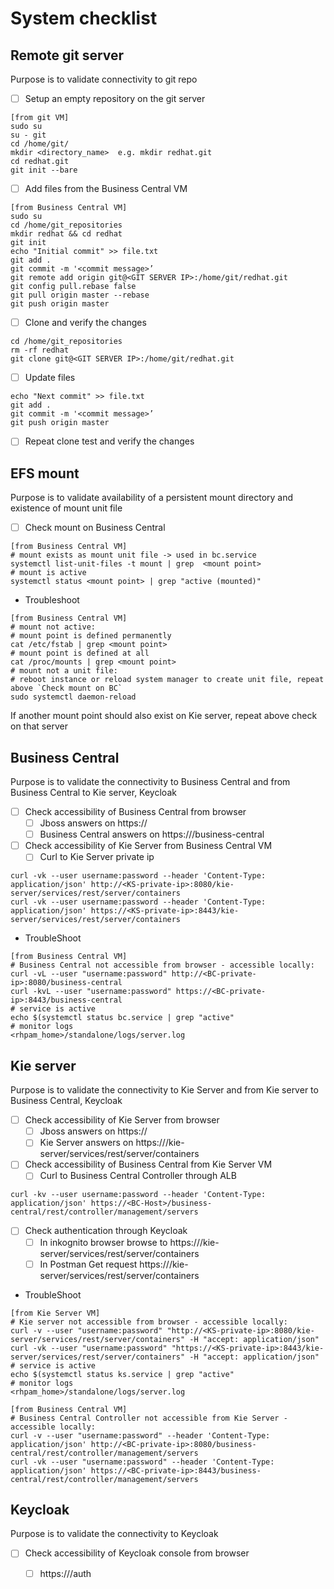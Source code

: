 # System checklist

## Remote git server
Purpose is to validate connectivity to git repo
- [ ]  Setup an empty repository on the git server
```shell
[from git VM]
sudo su
su - git
cd /home/git/
mkdir <directory_name>  e.g. mkdir redhat.git
cd redhat.git
git init --bare
```
- [ ] Add files from the Business Central VM
```shell
[from Business Central VM]
sudo su
cd /home/git_repositories
mkdir redhat && cd redhat
git init
echo "Initial commit" >> file.txt
git add .
git commit -m '<commit message>’
git remote add origin git@<GIT SERVER IP>:/home/git/redhat.git
git config pull.rebase false
git pull origin master --rebase
git push origin master
```
- [ ] Clone and verify the changes
```shell
cd /home/git_repositories
rm -rf redhat
git clone git@<GIT SERVER IP>:/home/git/redhat.git
```
- [ ] Update files
```shell
echo "Next commit" >> file.txt
git add .
git commit -m '<commit message>’
git push origin master
```
- [ ] Repeat clone test and verify the changes

## EFS mount
Purpose is to validate availability of a persistent mount directory and existence of mount unit file
- [ ] Check mount on Business Central  
```shell
[from Business Central VM]
# mount exists as mount unit file -> used in bc.service
systemctl list-unit-files -t mount | grep  <mount point>
# mount is active
systemctl status <mount point> | grep "active (mounted)"
```
- Troubleshoot
```shell
[from Business Central VM]
# mount not active:
# mount point is defined permanently
cat /etc/fstab | grep <mount point>
# mount point is defined at all
cat /proc/mounts | grep <mount point>
# mount not a unit file:
# reboot instance or reload system manager to create unit file, repeat above `Check mount on BC`
sudo systemctl daemon-reload
```
If another mount point should also exist on Kie server, repeat above check on that server

## Business Central
Purpose is to validate the connectivity to Business Central and from Business Central to Kie server, Keycloak 
- [ ] Check accessibility of Business Central from browser
  - [ ] Jboss answers on https://<BC-Host>
  - [ ] Business Central answers on https://<BC-Host>/business-central
- [ ] Check accessibility of Kie Server from Business Central VM
  - [ ] Curl to Kie Server private ip
```shell
curl -vk --user username:password --header 'Content-Type: application/json' http://<KS-private-ip>:8080/kie-server/services/rest/server/containers
curl -vk --user username:password --header 'Content-Type: application/json' https://<KS-private-ip>:8443/kie-server/services/rest/server/containers
```

- TroubleShoot
```shell
[from Business Central VM]
# Business Central not accessible from browser - accessible locally:
curl -vL --user "username:password" http://<BC-private-ip>:8080/business-central
curl -kvL --user "username:password" https://<BC-private-ip>:8443/business-central
# service is active
echo $(systemctl status bc.service | grep "active"
# monitor logs
<rhpam_home>/standalone/logs/server.log
```

## Kie server
Purpose is to validate the connectivity to Kie Server and from Kie server to Business Central, Keycloak
- [ ] Check accessibility of Kie Server from browser
  - [ ] Jboss answers on https://<KS-Host>
  - [ ] Kie Server answers on https://<KS-Host>/kie-server/services/rest/server/containers
- [ ] Check accessibility of Business Central from Kie Server VM
  - [ ] Curl to Business Central Controller through ALB
```shell
curl -kv --user username:password --header 'Content-Type: application/json' https://<BC-Host>/business-central/rest/controller/management/servers
```
- [ ] Check authentication through Keycloak
  - [ ] In inkognito browser browse to https://<KS-Host>/kie-server/services/rest/server/containers
  - [ ] In Postman Get request https://<KS-Host>/kie-server/services/rest/server/containers

- TroubleShoot
```shell
[from Kie Server VM]
# Kie server not accessible from browser - accessible locally:
curl -v --user "username:password" "http://<KS-private-ip>:8080/kie-server/services/rest/server/containers" -H "accept: application/json"
curl -vk --user "username:password" "https://<KS-private-ip>:8443/kie-server/services/rest/server/containers" -H "accept: application/json"
# service is active
echo $(systemctl status ks.service | grep "active"
# monitor logs
<rhpam_home>/standalone/logs/server.log

[from Business Central VM]
# Business Central Controller not accessible from Kie Server - accessible locally:
curl -v --user "username:password" --header 'Content-Type: application/json' http://<BC-private-ip>:8080/business-central/rest/controller/management/servers
curl -vk --user "username:password" --header 'Content-Type: application/json' https://<BC-private-ip>:8443/business-central/rest/controller/management/servers
```

## Keycloak
Purpose is to validate the connectivity to Keycloak
- [ ] Check accessibility of Keycloak console from browser
  - [ ] https://<Keycloak-Host>/auth

 
